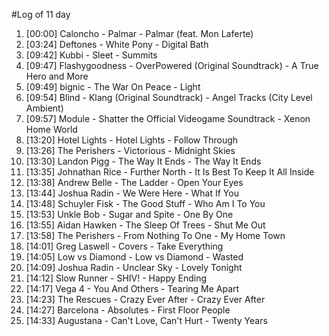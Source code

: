 #Log of 11 day

1. [00:00] Caloncho - Palmar - Palmar (feat. Mon Laferte)
1. [03:24] Deftones - White Pony - Digital Bath
1. [09:42] Kubbi - Sleet - Summits
1. [09:47] Flashygoodness - OverPowered (Original Soundtrack) - A True Hero and More
1. [09:49] bignic - The War On Peace - Light
1. [09:54] Blind - Klang (Original Soundtrack) - Angel Tracks (City Level Ambient)
1. [09:57] Module - Shatter the Official Videogame Soundtrack - Xenon Home World
1. [13:20] Hotel Lights - Hotel Lights - Follow Through
1. [13:26] The Perishers - Victorious - Midnight Skies
1. [13:30] Landon Pigg - The Way It Ends - The Way It Ends
1. [13:35] Johnathan Rice - Further North - It Is Best To Keep It All Inside
1. [13:38] Andrew Belle - The Ladder - Open Your Eyes
1. [13:44] Joshua Radin - We Were Here - What If You
1. [13:48] Schuyler Fisk - The Good Stuff - Who Am I To You
1. [13:53] Unkle Bob - Sugar and Spite - One By One
1. [13:55] Aidan Hawken - The Sleep Of Trees - Shut Me Out
1. [13:58] The Perishers - From Nothing To One - My Home Town
1. [14:01] Greg Laswell - Covers - Take Everything
1. [14:05] Low vs Diamond - Low vs Diamond - Wasted
1. [14:09] Joshua Radin - Unclear Sky - Lovely Tonight
1. [14:12] Slow Runner - SHIV! - Happy Ending
1. [14:17] Vega 4 - You And Others - Tearing Me Apart
1. [14:23] The Rescues - Crazy Ever After - Crazy Ever After
1. [14:27] Barcelona - Absolutes - First Floor People
1. [14:33] Augustana - Can't Love, Can't Hurt - Twenty Years

